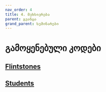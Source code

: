 ```yaml
---
nav_order: 4
title: 4. მეხსიერება
parent: გვანცა
grand_parent: სემინარები
---
```


# გამოყენებული კოდები

## [Flintstones](https://github.com/freeuni-paradigms/2021/tree/master/Content/Seminars/Gvantsa/S04_Memory/Flintstones)

## [Students](https://github.com/freeuni-paradigms/2021/tree/master/Content/Seminars/Gvantsa/S04_Memory/Students)
